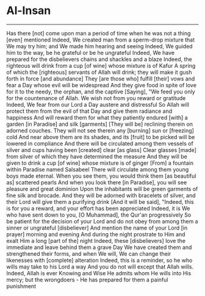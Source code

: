 # Al-Insan
---
Has there [not] come upon man a period of time when he was not a thing [even] mentioned
Indeed, We created man from a sperm-drop mixture that We may try him; and We made him hearing and seeing
Indeed, We guided him to the way, be he grateful or be he ungrateful
Indeed, We have prepared for the disbelievers chains and shackles and a blaze
Indeed, the righteous will drink from a cup [of wine] whose mixture is of Kafur
A spring of which the [righteous] servants of Allah will drink; they will make it gush forth in force [and abundance]
They [are those who] fulfill [their] vows and fear a Day whose evil will be widespread
And they give food in spite of love for it to the needy, the orphan, and the captive
[Saying], "We feed you only for the countenance of Allah. We wish not from you reward or gratitude
Indeed, We fear from our Lord a Day austere and distressful
So Allah will protect them from the evil of that Day and give them radiance and happiness
And will reward them for what they patiently endured [with] a garden [in Paradise] and silk [garments]
[They will be] reclining therein on adorned couches. They will not see therein any [burning] sun or [freezing] cold
And near above them are its shades, and its [fruit] to be picked will be lowered in compliance
And there will be circulated among them vessels of silver and cups having been [created] clear [as glass]
Clear glasses [made] from silver of which they have determined the measure
And they will be given to drink a cup [of wine] whose mixture is of ginger
[From] a fountain within Paradise named Salsabeel
There will circulate among them young boys made eternal. When you see them, you would think them [as beautiful as] scattered pearls
And when you look there [in Paradise], you will see pleasure and great dominion
Upon the inhabitants will be green garments of fine silk and brocade. And they will be adorned with bracelets of silver, and their Lord will give them a purifying drink
[And it will be said], "Indeed, this is for you a reward, and your effort has been appreciated
Indeed, it is We who have sent down to you, [O Muhammad], the Qur'an progressively
So be patient for the decision of your Lord and do not obey from among them a sinner or ungrateful [disbeliever]
And mention the name of your Lord [in prayer] morning and evening
And during the night prostrate to Him and exalt Him a long [part of the] night
Indeed, these [disbelievers] love the immediate and leave behind them a grave Day
We have created them and strengthened their forms, and when We will, We can change their likenesses with [complete] alteration
Indeed, this is a reminder, so he who wills may take to his Lord a way
And you do not will except that Allah wills. Indeed, Allah is ever Knowing and Wise
He admits whom He wills into His mercy; but the wrongdoers - He has prepared for them a painful punishment

